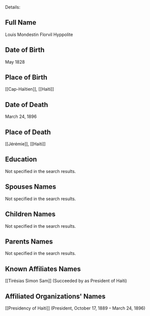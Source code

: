 Details: 

## Full Name
Louis Mondestin Florvil Hyppolite

## Date of Birth
May 1828

## Place of Birth
[[Cap-Haïtien]], [[Haiti]]

## Date of Death
March 24, 1896

## Place of Death
[[Jérémie]], [[Haiti]]

## Education
Not specified in the search results.

## Spouses Names
Not specified in the search results.

## Children Names
Not specified in the search results.

## Parents Names
Not specified in the search results.

## Known Affiliates Names
[[Tirésias Simon Sam]] (Succeeded by as President of Haiti)

## Affiliated Organizations' Names
[[Presidency of Haiti]] (President, October 17, 1889 – March 24, 1896)